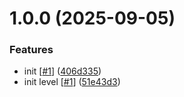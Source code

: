 # 1.0.0 (2025-09-05)


### Features

* init [[#1](https://github.com/d3p1/r3f-zig-zag/issues/1)] ([406d335](https://github.com/d3p1/r3f-zig-zag/commit/406d335806c3475b8cf79401dba593556c13f1c1))
* init level [[#1](https://github.com/d3p1/r3f-zig-zag/issues/1)] ([51e43d3](https://github.com/d3p1/r3f-zig-zag/commit/51e43d3821a2c29ece3907e1fd092c58505a2962))
